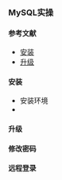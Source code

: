 ### MySQL实操

#### 参考文献

* [安装](https://dev.mysql.com/doc/refman/8.0/en/installing-source-distribution.html)
* [升级](https://dev.mysql.com/doc/refman/8.0/en/upgrade-binary-package.html)

#### 安装

* 安装环境
* 

#### 升级

#### 修改密码

#### 远程登录

